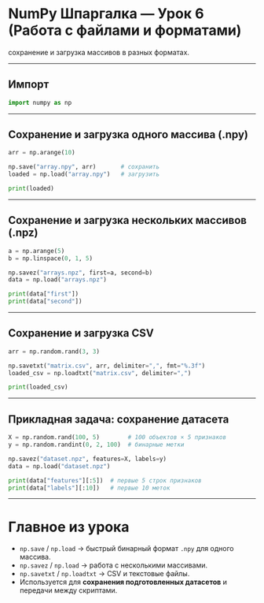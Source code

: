 
# NumPy Шпаргалка — Урок 6 (Работа с файлами и форматами)

сохранение и загрузка массивов в разных форматах.

---

## Импорт
```python
import numpy as np
```

---

## Сохранение и загрузка одного массива (.npy)

```python
arr = np.arange(10)

np.save("array.npy", arr)       # сохранить
loaded = np.load("array.npy")   # загрузить

print(loaded)
```

---

## Сохранение и загрузка нескольких массивов (.npz)

```python
a = np.arange(5)
b = np.linspace(0, 1, 5)

np.savez("arrays.npz", first=a, second=b)
data = np.load("arrays.npz")

print(data["first"])
print(data["second"])
```

---

## Сохранение и загрузка CSV

```python
arr = np.random.rand(3, 3)

np.savetxt("matrix.csv", arr, delimiter=",", fmt="%.3f")
loaded_csv = np.loadtxt("matrix.csv", delimiter=",")

print(loaded_csv)
```

---

## Прикладная задача: сохранение датасета

```python
X = np.random.rand(100, 5)        # 100 объектов × 5 признаков
y = np.random.randint(0, 2, 100)  # бинарные метки

np.savez("dataset.npz", features=X, labels=y)
data = np.load("dataset.npz")

print(data["features"][:5])  # первые 5 строк признаков
print(data["labels"][:10])   # первые 10 меток
```

---

# Главное из урока
- `np.save` / `np.load` → быстрый бинарный формат `.npy` для одного массива.
- `np.savez` / `np.load` → работа с несколькими массивами.
- `np.savetxt` / `np.loadtxt` → CSV и текстовые файлы.
- Используется для **сохранения подготовленных датасетов** и передачи между скриптами.

